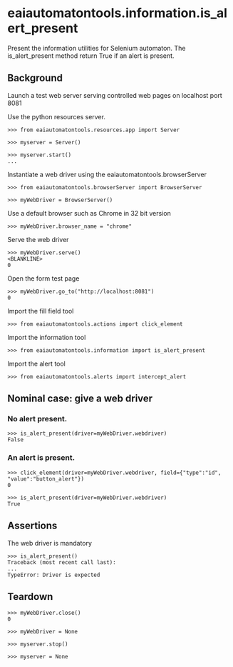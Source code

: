 # eaiautomatontools.information.is_alert_present

Present the information utilities for Selenium automaton.
The is_alert_present method return True if an alert is present.


## Background

Launch a test web server serving controlled web pages on localhost port 8081

Use the python resources server.

    >>> from eaiautomatontools.resources.app import Server

    >>> myserver = Server()

    >>> myserver.start()
    ...

Instantiate a web driver using the eaiautomatontools.browserServer

    >>> from eaiautomatontools.browserServer import BrowserServer

    >>> myWebDriver = BrowserServer()

Use a default browser such as Chrome in 32 bit version

    >>> myWebDriver.browser_name = "chrome"

Serve the web driver

    >>> myWebDriver.serve()
    <BLANKLINE>
    0
  

Open the form test page

    >>> myWebDriver.go_to("http://localhost:8081")
    0

Import the fill field tool

    >>> from eaiautomatontools.actions import click_element

Import the information tool

    >>> from eaiautomatontools.information import is_alert_present

Import the alert tool

    >>> from eaiautomatontools.alerts import intercept_alert

## Nominal case: give a web driver

### No alert present.

    >>> is_alert_present(driver=myWebDriver.webdriver)
    False

### An alert is present.

    >>> click_element(driver=myWebDriver.webdriver, field={"type":"id", "value":"button_alert"})
    0

    >>> is_alert_present(driver=myWebDriver.webdriver)
    True


## Assertions

The web driver is mandatory

    >>> is_alert_present()
    Traceback (most recent call last):
    ...
    TypeError: Driver is expected


## Teardown

    >>> myWebDriver.close()
    0

    >>> myWebDriver = None

    >>> myserver.stop()

    >>> myserver = None

